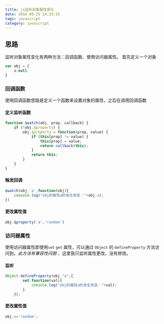```yaml
---
title: js监听对象属性变化
date: 2016-08-25 14:25:25
tags: javascript
category: javascript
---
```


## 思路

监听对象属性变化有两种方法：回调函数、使用访问器属性。
首先定义一个对象
```js
var obj = {
	a:null
}
```

### 回调函数

使用回调函数思路是定义一个函数来设置对象的属性，之后在调用回调函数

#### 定义监听函数

```js
function $watch(obj, prop, callback) {
    if (!obj.$property) {
        obj.$property = function(prop, value) {
            if (this[prop] != value) {
                this[prop] = value;
                return callback(this);
            }
            return this;
        }
    }
}
```

#### 触发回调

```js
$watch(obj,'a',function(obj){
	console.log("obj的属性a的发生改变："+obj.a);
})
```

#### 更改属性值

```js
obj.$property('a','random')
```

### 访问器属性

使用访问器属性即使用`set` `get` 属性，可以通过 `Object` 的 `defineProperty` 方法访问到。*此方法有兼容性问题* ，这里我只监听属性更改，没有修改。

#### 监听

```js
Object.defineProperty(obj,"a",{
    	set:function(val){
    		console.log("obj的属性a的发生改变："+val);
    	}
    });
```

#### 更改属性值

```js
obj.a='random';
```

